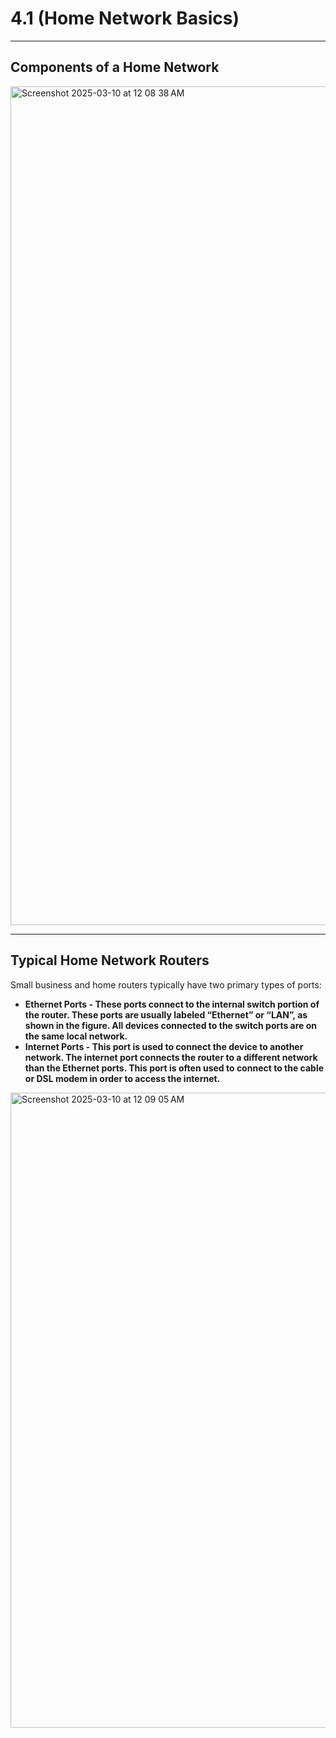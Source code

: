 # 4.1 (**Home Network Basics**)

---

## **Components of a Home Network**
<img width="1342" alt="Screenshot 2025-03-10 at 12 08 38 AM" src="https://github.com/user-attachments/assets/25bb09ae-5f63-45b4-a613-bf243e794f0c" />



---

## **Typical Home Network Routers**

Small business and home routers typically have two primary types of ports:

- **Ethernet Ports - These ports connect to the internal switch portion of the router. These ports are usually labeled “Ethernet” or “LAN”, as shown in the figure. All devices connected to the switch ports are on the same local network.**
- **Internet Ports - This port is used to connect the device to another network. The internet port connects the router to a different network than the Ethernet ports. This port is often used to connect to the cable or DSL modem in order to access the internet.**
<img width="1016" alt="Screenshot 2025-03-10 at 12 09 05 AM" src="https://github.com/user-attachments/assets/9f635c8f-4b9c-4802-84c1-15e68f477bbd" />
